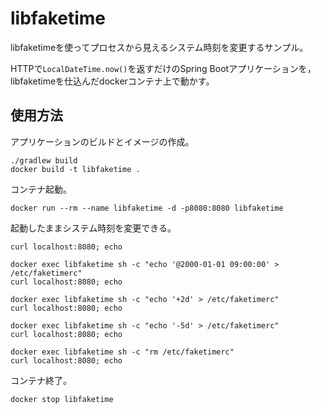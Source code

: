 # libfaketime

libfaketimeを使ってプロセスから見えるシステム時刻を変更するサンプル。

HTTPで`LocalDateTime.now()`を返すだけのSpring Bootアプリケーションを，
libfaketimeを仕込んだdockerコンテナ上で動かす。

## 使用方法
アプリケーションのビルドとイメージの作成。
```
./gradlew build
docker build -t libfaketime .
```

コンテナ起動。
```
docker run --rm --name libfaketime -d -p8080:8080 libfaketime
```

起動したままシステム時刻を変更できる。
```
curl localhost:8080; echo

docker exec libfaketime sh -c "echo '@2000-01-01 09:00:00' > /etc/faketimerc"
curl localhost:8080; echo

docker exec libfaketime sh -c "echo '+2d' > /etc/faketimerc"
curl localhost:8080; echo

docker exec libfaketime sh -c "echo '-5d' > /etc/faketimerc"
curl localhost:8080; echo

docker exec libfaketime sh -c "rm /etc/faketimerc"
curl localhost:8080; echo
```

コンテナ終了。
```
docker stop libfaketime
```
